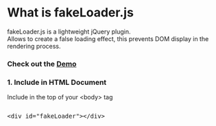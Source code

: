<h1>What is fakeLoader.js</h1>
<p>
    fakeLoader.js is a lightweight jQuery plugin. <br>Allows to create a false loading effect, this prevents DOM display in the rendering process.
</p>
<h3>Check out the <a href="http://joaopereirawd.github.io/fakeLoader.js/demo/demo1.html" target="_blank">Demo</a></h3>
<h3>1. Include in HTML Document</h3>
<p>Include in the top of your &lt;body&gt; tag </p>
<pre><p>&lt;div id="fakeLoader"&gt;&lt;/div&gt;</p></pre>
